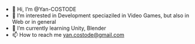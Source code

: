 - 👋 Hi, I’m @Yan-COSTODE
- 👀 I’m interested in Development speciaziled in Video Games, but also in Web or in general
- 🌱 I’m currently learning Unity, Blender
- 📫 How to reach me yan.costode@gmail.com

<!---
Yan-COSTODE/Yan-COSTODE is a ✨ special ✨ repository because its `README.md` (this file) appears on your GitHub profile.
You can click the Preview link to take a look at your changes.
--->
